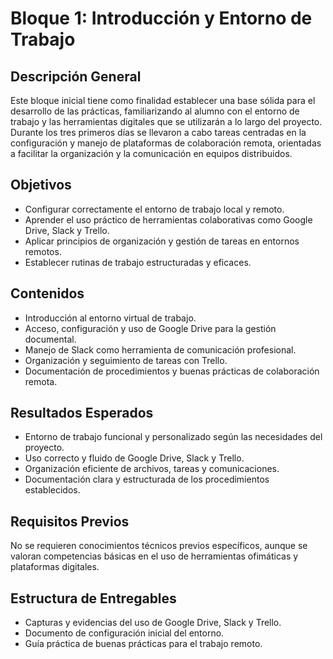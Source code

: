 # Bloque 1: Introducción y Entorno de Trabajo

## Descripción General

Este bloque inicial tiene como finalidad establecer una base sólida para el desarrollo de las prácticas, familiarizando al alumno con el entorno de trabajo y las herramientas digitales que se utilizarán a lo largo del proyecto. Durante los tres primeros días se llevaron a cabo tareas centradas en la configuración y manejo de plataformas de colaboración remota, orientadas a facilitar la organización y la comunicación en equipos distribuidos.

## Objetivos

- Configurar correctamente el entorno de trabajo local y remoto.
- Aprender el uso práctico de herramientas colaborativas como Google Drive, Slack y Trello.
- Aplicar principios de organización y gestión de tareas en entornos remotos.
- Establecer rutinas de trabajo estructuradas y eficaces.

## Contenidos

- Introducción al entorno virtual de trabajo.
- Acceso, configuración y uso de Google Drive para la gestión documental.
- Manejo de Slack como herramienta de comunicación profesional.
- Organización y seguimiento de tareas con Trello.
- Documentación de procedimientos y buenas prácticas de colaboración remota.

## Resultados Esperados

- Entorno de trabajo funcional y personalizado según las necesidades del proyecto.
- Uso correcto y fluido de Google Drive, Slack y Trello.
- Organización eficiente de archivos, tareas y comunicaciones.
- Documentación clara y estructurada de los procedimientos establecidos.

## Requisitos Previos

No se requieren conocimientos técnicos previos específicos, aunque se valoran competencias básicas en el uso de herramientas ofimáticas y plataformas digitales.

## Estructura de Entregables

- Capturas y evidencias del uso de Google Drive, Slack y Trello.
- Documento de configuración inicial del entorno.
- Guía práctica de buenas prácticas para el trabajo remoto.



